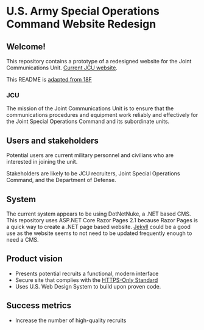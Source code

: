# U.S. Army Special Operations Command Website Redesign

## Welcome!

This repository contains a prototype of a redesigned website for the Joint Communications Unit. [Current JCU website](http://jcu.mil). 

This README is [adapted from 18F](https://github.com/18F/afrs-pa/blob/master/README.md)

### JCU

The mission of the Joint Communications Unit is to ensure that the communications procedures and equipment work reliably and effectively for the Joint Special Operations Command and its subordinate units.

## Users and stakeholders

Potential users are current military personnel and civilians who are interested in joining the unit.

Stakeholders are likely to be JCU recruiters, Joint Special Operations Command, and the Department of Defense.

## System

The current system appears to be using DotNetNuke, a .NET based CMS. This repository uses ASP.NET Core Razor Pages 2.1 because Razor Pages is a quick way to create a .NET page based website.  [Jekyll](https://jekyllrb.com/) could be a good use as the website seems to not need to be updated frequently enough to need a CMS.

## Product vision

- Presents potential recruits a functional, modern interface
- Secure site that complies with the [HTTPS-Only Standard](https://https.cio.gov/)
- Uses U.S. Web Design System to build upon proven code.

## Success metrics

- Increase the number of high-quality recruits